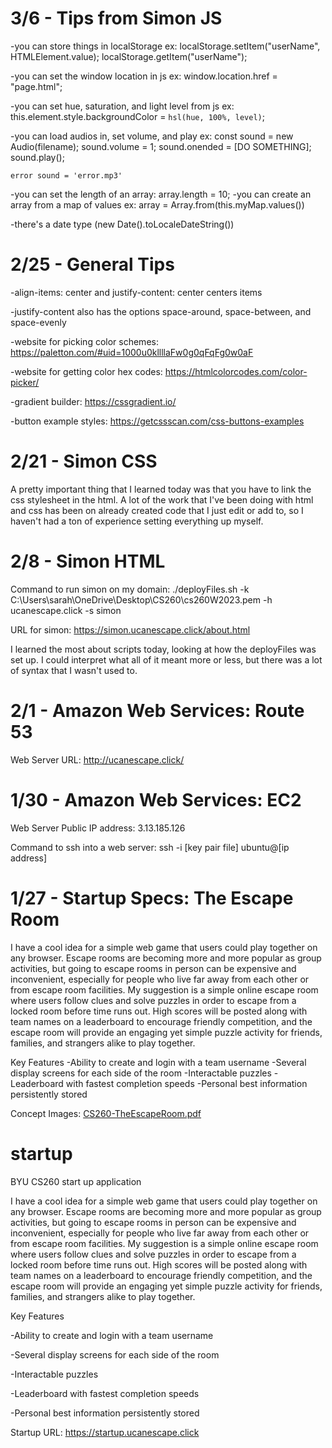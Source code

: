 # 3/6 - Tips from Simon JS

-you can store things in localStorage
ex: localStorage.setItem("userName", HTMLElement.value);
    localStorage.getItem("userName");

-you can set the window location in js
ex: window.location.href = "page.html";

-you can set hue, saturation, and light level from js
ex: this.element.style.backgroundColor = `hsl(hue, 100%, level)`;

-you can load audios in, set volume, and play
ex: const sound = new Audio(filename);
    sound.volume = 1;
    sound.onended = [DO SOMETHING];
    sound.play();
    
    error sound = 'error.mp3'
    
-you can set the length of an array: array.length = 10;
-you can create an array from a map of values 
ex: array = Array.from(this.myMap.values())

-there's a date type (new Date().toLocaleDateString())

# 2/25 - General Tips

-align-items: center and justify-content: center centers items

-justify-content also has the options space-around, space-between, and space-evenly

-website for picking color schemes: https://paletton.com/#uid=1000u0kllllaFw0g0qFqFg0w0aF

-website for getting color hex codes: https://htmlcolorcodes.com/color-picker/

-gradient builder: https://cssgradient.io/

-button example styles: https://getcssscan.com/css-buttons-examples

# 2/21 - Simon CSS

A pretty important thing that I learned today was that you have to link the css stylesheet in the html. A lot of the work that I've been doing with html and css has been on already created code that I just edit or add to, so I haven't had a ton of experience setting everything up myself.

# 2/8 - Simon HTML

Command to run simon on my domain: ./deployFiles.sh -k C:\Users\sarah\OneDrive\Desktop\CS260\cs260W2023.pem -h ucanescape.click -s simon

URL for simon: https://simon.ucanescape.click/about.html

I learned the most about scripts today, looking at how the deployFiles was set up. I could interpret what all of it meant more or less, but there was a lot of syntax that I wasn't used to.

# 2/1 - Amazon Web Services: Route 53

Web Server URL: http://ucanescape.click/

# 1/30 - Amazon Web Services: EC2

Web Server Public IP address: 3.13.185.126

Command to ssh into a web server: ssh -i [key pair file] ubuntu@[ip address]

# 1/27 - Startup Specs: The Escape Room

I have a cool idea for a simple web game that users could play together on any browser. Escape rooms are becoming more and more popular as group activities, but going to escape rooms in person can be expensive and inconvenient, especially for people who live far away from each other or from escape room facilities. My suggestion is a simple online escape room where users follow clues and solve puzzles in order to escape from a locked room before time runs out. High scores will be posted along with team names on a leaderboard to encourage friendly competition, and the escape room will provide an engaging yet simple puzzle activity for friends, families, and strangers alike to play together. 

Key Features
-Ability to create and login with a team username
-Several display screens for each side of the room
-Interactable puzzles
-Leaderboard with fastest completion speeds 
-Personal best information persistently stored

Concept Images:
[CS260-TheEscapeRoom.pdf](https://github.com/SBuss225/startup/files/10526145/CS260-TheEscapeRoom.pdf)

# startup
BYU CS260 start up application

I have a cool idea for a simple web game that users could play together on any browser. Escape rooms are becoming more and more popular as group activities, but going to escape rooms in person can be expensive and inconvenient, especially for people who live far away from each other or from escape room facilities. My suggestion is a simple online escape room where users follow clues and solve puzzles in order to escape from a locked room before time runs out. High scores will be posted along with team names on a leaderboard to encourage friendly competition, and the escape room will provide an engaging yet simple puzzle activity for friends, families, and strangers alike to play together.

Key Features

-Ability to create and login with a team username

-Several display screens for each side of the room

-Interactable puzzles

-Leaderboard with fastest completion speeds

-Personal best information persistently stored

Startup URL: https://startup.ucanescape.click
